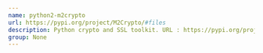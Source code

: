 ```yaml
---
name: python2-m2crypto
url: https://pypi.org/project/M2Crypto/#files
description: Python crypto and SSL toolkit. URL : https://pypi.org/project/M2Crypto/#files Groups : None
group: None
---
```

